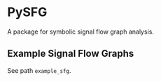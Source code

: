 # PySFG

A package for symbolic signal flow graph analysis.

## Example Signal Flow Graphs

See path `example_sfg`.
